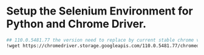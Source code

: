 # Setup the Selenium Environment for  Python and Chrome Driver.

```bash
## 110.0.5481.77 the version need to replace by current stable chrome versino.
!wget https://chromedriver.storage.googleapis.com/110.0.5481.77/chromedriver_linux64.zip